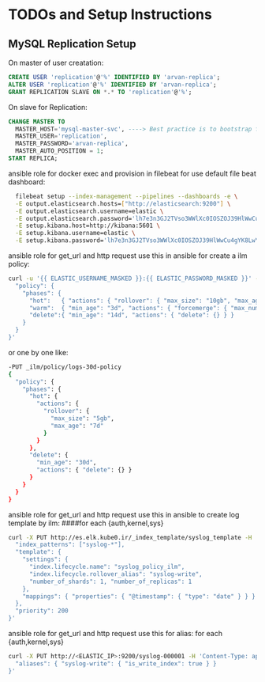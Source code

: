 # TODOs and Setup Instructions

## MySQL Replication Setup

On master of user creatation:
```sql
CREATE USER 'replication'@'%' IDENTIFIED BY 'arvan-replica';
ALTER USER 'replication'@'%' IDENTIFIED BY 'arvan-replica';
GRANT REPLICATION SLAVE ON *.* TO 'replication'@'%';
```

On slave for Replication:
```sql
CHANGE MASTER TO
  MASTER_HOST='mysql-master-svc', ----> Best practice is to bootstrap from manifest
  MASTER_USER='replication',
  MASTER_PASSWORD='arvan-replica',
  MASTER_AUTO_POSITION = 1;
START REPLICA;
```

 ansible role for docker exec and provision
in filebeat for use default file beat dashboard:                         
```bash 
  filebeat setup --index-management --pipelines --dashboards -e \
  -E output.elasticsearch.hosts=["http://elasticsearch:9200"] \
  -E output.elasticsearch.username=elastic \
  -E output.elasticsearch.password='lh7e3n3GJ2TVso3WWlXc0IOSZOJ39HlWwCu4gYK8LwYd3emUZE' \
  -E setup.kibana.host=http://kibana:5601 \
  -E setup.kibana.username=elastic \
  -E setup.kibana.password='lh7e3n3GJ2TVso3WWlXc0IOSZOJ39HlWwCu4gYK8LwYd3emUZE'
```

ansible role for get_url and http request
use this in ansible for create a ilm policy:
```bash
curl -u '{{ ELASTIC_USERNAME_MASKED }}:{{ ELASTIC_PASSWORD_MASKED }}' -X PUT https://{{ SUBDOMAIN_ELASTIC }}.{{ DOMAIN }}:443/_ilm/policy/syslog_policy_ilm -H 'Content-Type: application/json' -d '{
  "policy": {
    "phases": {
      "hot":   { "actions": { "rollover": { "max_size": "10gb", "max_age": "1d" } } },
      "warm":  { "min_age": "3d", "actions": { "forcemerge": { "max_num_segments": 1 }, "shrink": { "number_of_shards": 1 } } },
      "delete":{ "min_age": "14d", "actions": { "delete": {} } }
    }
  }
}'
```

or one by one like:
```bash
-PUT _ilm/policy/logs-30d-policy
{
  "policy": {
    "phases": {
      "hot": {
        "actions": {
          "rollover": {
            "max_size": "5gb",
            "max_age": "7d"
          }
        }
      },
      "delete": {
        "min_age": "30d",
        "actions": { "delete": {} }
      }
    }
  }
}
```
ansible role for get_url and http request
use this in ansible to create log template by ilm:
####for each {auth,kernel,sys}
```bash
curl -X PUT http://es.elk.kube0.ir/_index_template/syslog_template -H 'Content-Type: application/json' -d '{
  "index_patterns": ["syslog-*"],
  "template": {
    "settings": {
      "index.lifecycle.name": "syslog_policy_ilm",
      "index.lifecycle.rollover_alias": "syslog-write",
      "number_of_shards": 1, "number_of_replicas": 1
    },
    "mappings": { "properties": { "@timestamp": { "type": "date" } } }
  },
  "priority": 200
}'
```

ansible role for get_url and http request
use this for alias:
for each {auth,kernel,sys}
```bash
curl -X PUT http://<ELASTIC_IP>:9200/syslog-000001 -H 'Content-Type: application/json' -d '{
  "aliases": { "syslog-write": { "is_write_index": true } }
}'